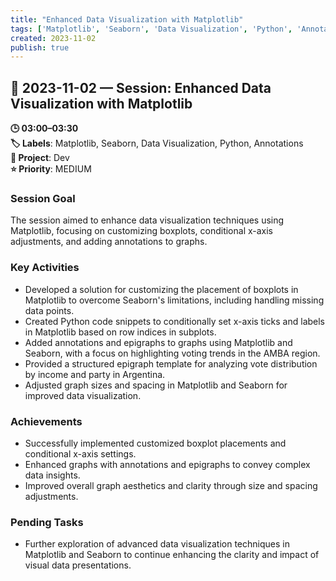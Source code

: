```yaml
---
title: "Enhanced Data Visualization with Matplotlib"
tags: ['Matplotlib', 'Seaborn', 'Data Visualization', 'Python', 'Annotations']
created: 2023-11-02
publish: true
---
```


## 📅 2023-11-02 — Session: Enhanced Data Visualization with Matplotlib

**🕒 03:00–03:30**  
**🏷️ Labels**: Matplotlib, Seaborn, Data Visualization, Python, Annotations  
**📂 Project**: Dev  
**⭐ Priority**: MEDIUM  


### Session Goal
The session aimed to enhance data visualization techniques using Matplotlib, focusing on customizing boxplots, conditional x-axis adjustments, and adding annotations to graphs.

### Key Activities
- Developed a solution for customizing the placement of boxplots in Matplotlib to overcome Seaborn's limitations, including handling missing data points.
- Created Python code snippets to conditionally set x-axis ticks and labels in Matplotlib based on row indices in subplots.
- Added annotations and epigraphs to graphs using Matplotlib and Seaborn, with a focus on highlighting voting trends in the AMBA region.
- Provided a structured epigraph template for analyzing vote distribution by income and party in Argentina.
- Adjusted graph sizes and spacing in Matplotlib and Seaborn for improved data visualization.

### Achievements
- Successfully implemented customized boxplot placements and conditional x-axis settings.
- Enhanced graphs with annotations and epigraphs to convey complex data insights.
- Improved overall graph aesthetics and clarity through size and spacing adjustments.

### Pending Tasks
- Further exploration of advanced data visualization techniques in Matplotlib and Seaborn to continue enhancing the clarity and impact of visual data presentations.
